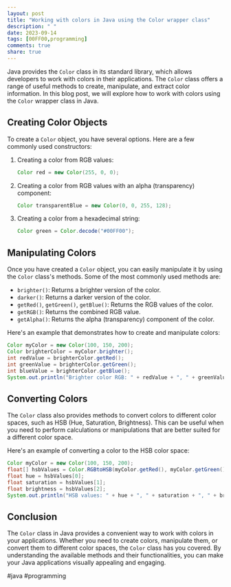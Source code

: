 ```yaml
---
layout: post
title: "Working with colors in Java using the Color wrapper class"
description: " "
date: 2023-09-14
tags: [00FF00,programming]
comments: true
share: true
---
```


Java provides the `Color` class in its standard library, which allows developers to work with colors in their applications. The `Color` class offers a range of useful methods to create, manipulate, and extract color information. In this blog post, we will explore how to work with colors using the `Color` wrapper class in Java.

## Creating Color Objects

To create a `Color` object, you have several options. Here are a few commonly used constructors:

1. Creating a color from RGB values:
   ```java
   Color red = new Color(255, 0, 0);
   ```

2. Creating a color from RGB values with an alpha (transparency) component:
   ```java
   Color transparentBlue = new Color(0, 0, 255, 128);
   ```

3. Creating a color from a hexadecimal string:
   ```java
   Color green = Color.decode("#00FF00");
   ```

## Manipulating Colors

Once you have created a `Color` object, you can easily manipulate it by using the `Color` class's methods. Some of the most commonly used methods are:

- `brighter()`: Returns a brighter version of the color.
- `darker()`: Returns a darker version of the color.
- `getRed()`, `getGreen()`, `getBlue()`: Returns the RGB values of the color.
- `getRGB()`: Returns the combined RGB value.
- `getAlpha()`: Returns the alpha (transparency) component of the color.

Here's an example that demonstrates how to create and manipulate colors:

```java
Color myColor = new Color(100, 150, 200);
Color brighterColor = myColor.brighter();
int redValue = brighterColor.getRed();
int greenValue = brighterColor.getGreen();
int blueValue = brighterColor.getBlue();
System.out.println("Brighter color RGB: " + redValue + ", " + greenValue + ", " + blueValue);
```

## Converting Colors

The `Color` class also provides methods to convert colors to different color spaces, such as HSB (Hue, Saturation, Brightness). This can be useful when you need to perform calculations or manipulations that are better suited for a different color space.

Here's an example of converting a color to the HSB color space:

```java
Color myColor = new Color(100, 150, 200);
float[] hsbValues = Color.RGBtoHSB(myColor.getRed(), myColor.getGreen(), myColor.getBlue(), null);
float hue = hsbValues[0];
float saturation = hsbValues[1];
float brightness = hsbValues[2];
System.out.println("HSB values: " + hue + ", " + saturation + ", " + brightness);
```

## Conclusion

The `Color` class in Java provides a convenient way to work with colors in your applications. Whether you need to create colors, manipulate them, or convert them to different color spaces, the `Color` class has you covered. By understanding the available methods and their functionalities, you can make your Java applications visually appealing and engaging.

#java #programming